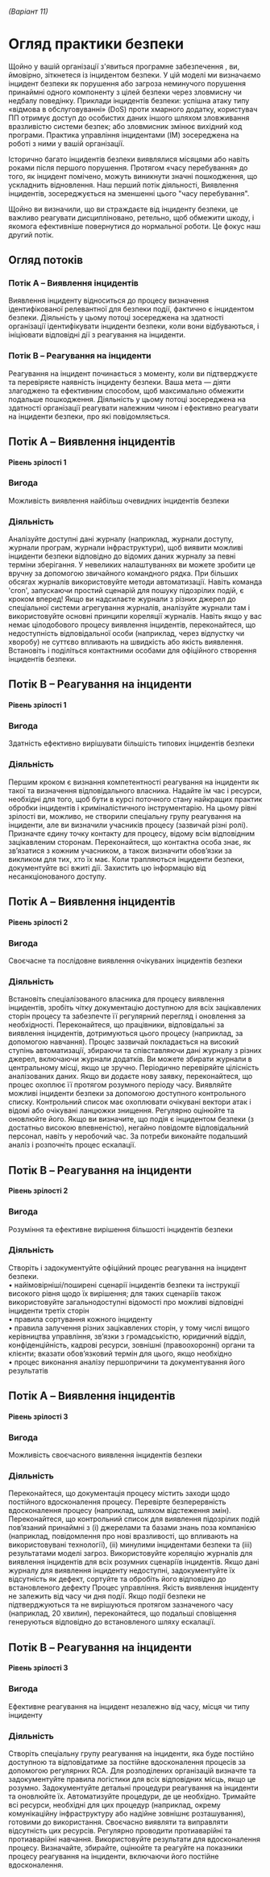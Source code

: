 ###### (Варіант 11)

# Огляд практики безпеки

Щойно у вашій організації з'явиться програмне забезпечення , ви, ймовірно, зіткнетеся із інцидентом безпеки. 
У цій моделі ми визначаємо інцидент безпеки як порушення або загроза неминучого порушення принаймні одного компоненту з цілей безпеки через зловмисну чи недбалу поведінку. Приклади інцидентів безпеки: успішна атаку типу «відмова в обслуговуванні» (DoS) проти хмарного додатку, користувач ПП отримує доступ до особистих даних іншого шляхом зловживання вразливістю системи безпек; або зловмисник змінює вихідний код програми. 
Практика управління інцидентами (IM) зосереджена на роботі з ними у вашій організації. 

Історично багато інцидентів безпеки виявлялися місяцями або навіть роками після першого порушення. Протягом «часу перебування» до того, як інцидент помічено, можуть виникнути значні пошкодження, що ускладнить відновлення.
Наш перший потік діяльності, Виявлення інцидентів, зосереджується на зменшенні цього "часу перебування". 

Щойно ви визначили, що ви страждаєте від інциденту безпеки, це важливо реагувати дисципліновано, ретельно, щоб обмежити шкоду, і якомога ефективніше повернутися до нормальної роботи. Це фокус наш другий потік.



## Огляд потоків

### Потік A – Виявлення інцидентів
Виявлення інциденту відноситься до процесу визначення ідентифікованої релевантної для безпеки події, фактично є інцидентом безпеки. Діяльність у цьому потоці зосереджена на здатності організації ідентифікувати інциденти безпеки, коли вони відбуваються, і ініціювати відповідні дії з реагування на інциденти.
### Потік B – Реагування на інциденти
Реагування на інцидент починається з моменту, коли ви підтверджуєте та перевіряєте наявність інциденту безпеки. Ваша мета — діяти злагоджено та
ефективним способом, щоб максимально обмежити подальше пошкодження. Діяльність у цьому потоці зосереджена на здатності організації реагувати належним чином і ефективно реагувати на інциденти безпеки, про які повідомляється.

## Потік A – Виявлення інцидентів
#### Рівень зрілості 1
### Вигода
Можливість виявлення найбільш очевидних інцидентів безпеки
### Діяльність
Аналізуйте доступні дані журналу (наприклад, журнали доступу, журнали програм, журнали інфраструктури), щоб виявити можливі інциденти безпеки відповідно до відомих даних журналу за певні терміни зберігання.
У невеликих налаштуваннях ви можете зробити це вручну за допомогою звичайного командного рядка. При більших обсягах журналів використовуйте методи автоматизації. Навіть команда 'cron', запускаючи простий сценарій для пошуку підозрілих подій, є кроком вперед!
Якщо ви надсилаєте журнали з різних джерел до спеціальної системи агрегування журналів, аналізуйте журнали там і використовуйте основні принципи кореляції журналів.
Навіть якщо у вас немає цілодобового процесу виявлення інцидентів, переконайтеся, що недоступність відповідальної особи (наприклад, через відпустку чи хворобу) не суттєво впливають на швидкість або якість виявлення.
Встановіть і поділіться контактними особами для офіційного створення інцидентів безпеки.

## Потік В – Реагування на інциденти
#### Рівень зрілості 1
### Вигода
Здатність ефективно вирішувати більшість типових інцидентів безпеки
### Діяльність
Першим кроком є визнання компетентності реагування на інциденти як такої та визначення відповідального власника. Надайте їм час і ресурси, необхідні для того, щоб бути в курсі поточного стану найкращих практик обробки інцидентів і криміналістичного інструментарію.
На цьому рівні зрілості ви, можливо, не створили спеціальну групу реагування на інциденти, але ви визначили учасників процесу (зазвичай
різні ролі). Призначте єдину точку контакту для процесу, відому всім відповідним зацікавленим сторонам. Переконайтеся, що контактна особа знає, як зв’язатися з кожним учасником, а також визначити обов’язки за викликом для тих, хто їх має.
Коли трапляються інциденти безпеки, документуйте всі вжиті дії. Захистить цю інформацію від несанкціонованого доступу.

## Потік A – Виявлення інцидентів
#### Рівень зрілості 2
### Вигода
Своєчасне та послідовне виявлення очікуваних інцидентів безпеки
### Діяльність
Встановіть спеціалізованого власника для процесу виявлення інцидентів, зробіть чітку документацію доступною для всіх зацікавлених сторін процесу та забезпечте її регулярний перегляд і оновлення за необхідності. Переконайтеся, що працівники, відповідальні за виявлення інцидентів, дотримуються цього процесу (наприклад, за допомогою навчання).
Процес зазвичай покладається на високий ступінь автоматизації, збираючи та співставляючи дані журналу з різних джерел, включаючи журнали додатків. Ви можете збирати журнали в центральному місці, якщо це зручно. Періодично перевіряйте цілісність аналізованих даних. Якщо ви додаєте нову заявку, переконайтеся, що процес охоплює її протягом розумного періоду часу.
Виявляйте можливі інциденти безпеки за допомогою доступного контрольного списку. Контрольний список має охоплювати очікувані вектори атак і відомі або очікувані ланцюжки знищення.
Регулярно оцінюйте та оновлюйте його.
Якщо ви визначите, що подія є інцидентом безпеки (з достатньо високою впевненістю), негайно повідомте відповідальний персонал, навіть у неробочий час.
За потреби виконайте подальший аналіз і розпочніть процес ескалації.

## Потік B – Реагування на інциденти
#### Рівень зрілості 2
### Вигода
Розуміння та ефективне вирішення більшості інцидентів безпеки
### Діяльність
Створіть і задокументуйте офіційний процес реагування на інцидент безпеки. 
</br> • найімовірніші/поширені сценарії інцидентів безпеки та інструкції високого рівня щодо їх вирішення; для таких сценаріїв також використовуйте загальнодоступні відомості про можливі відповідні інциденти третіх сторін
</br> • правила сортування кожного інциденту
</br> • правила залучення різних зацікавлених сторін, у тому числі вищого керівництва управління, зв’язки з громадськістю, юридичний відділ, конфіденційність, кадрові ресурси, зовнішні (правоохоронні) органи та клієнти; вказати обов’язковий термін для цього, якщо необхідно
</br> • процес виконання аналізу першопричини та документування його результатів

## Потік A – Виявлення інцидентів
#### Рівень зрілості 3
### Вигода
Можливість своєчасного виявлення інцидентів безпеки
### Діяльність
Переконайтеся, що документація процесу містить заходи щодо постійного вдосконалення процесу. Перевірте безперервність вдосконалення процесу (наприклад, шляхом відстеження змін).
Переконайтеся, що контрольний список для виявлення підозрілих подій пов’язаний принаймні з (i) джерелами та базами знань поза компанією (наприклад, повідомлення про нові вразливості, що впливають на використовувані технології), (ii) минулими інцидентами безпеки та (iii) результатами моделі загроз.
Використовуйте кореляцію журналів для виявлення інцидентів для всіх розумних сценаріїв інцидентів. Якщо дані журналу для виявлення інциденту недоступні, задокументуйте їх відсутність як дефект, сортуйте та обробіть його відповідно до встановленого дефекту
Процес управління.
Якість виявлення інциденту не залежить від часу чи дня події. Якщо події безпеки не підтверджуються та не вирішуються протягом зазначеного часу (наприклад, 20 хвилин), переконайтеся, що подальші сповіщення генеруються відповідно до встановленого шляху ескалації.

## Потік B – Реагування на інциденти
#### Рівень зрілості 3
### Вигода
Ефективне реагування на інцидент незалежно від часу, місця чи типу інциденту
### Діяльність
Створіть спеціальну групу реагування на інциденти, яка буде постійно доступною та відповідатиме за постійне вдосконалення процесів за допомогою регулярних RCA. Для розподілених організацій визначте та задокументуйте правила логістики для всіх відповідних місць, якщо це розумно.
Задокументуйте детальні процедури реагування на інциденти та оновлюйте їх.
Автоматизуйте процедури, де це необхідно. Тримайте всі ресурси, необхідні для цих процедур (наприклад, окрему комунікаційну інфраструктуру або надійне зовнішнє розташування), готовими до використання. Своєчасно виявляти та виправляти відсутність цих ресурсів.
Регулярно проводити протиаварійні та протиаварійні навчання. Використовуйте результати для вдосконалення процесу.
Визначайте, збирайте, оцінюйте та реагуйте на показники процесу реагування на інциденти, включаючи його постійне вдосконалення.
